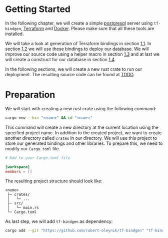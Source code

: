 # Getting Started

In the following chapter, we will create a simple [postgresql] server using `tf-bindgen`, [Terraform] and [Docker]. Please make sure that all these tools are installed.

<!-- TODO: Transition -->

We will take a look at generation of Terraform bindings in section [1.1](./getting_started/generate). In section [1.2](./getting_started/resource.md) we will use these bindings to deploy our database. We will improve our source code using a helper macro in section [1.3](./getting_started/helpers.md) and at last we will create a construct for our database in section [1.4](./getting_started/construct.md).

In the following sections, we will create a new rust crate to run our deployment. The resulting source code can be found at [TODO](https://example.com).

[postgresql]: https://www.postgresql.org/
[Terraform]: https://www.terraform.io/
[Docker]: https://www.docker.com/

# Preparation

We will start with creating a new rust crate using the following command:

```sh
cargo new --bin "<name>" && cd "<name>"
```

This command will create a new directory at the current location using the specified project name.
In addition to the created project, we want to create another directory called `crates` in our directory. We will use this project to store our generated bindings and other libraries. To prepare this, we need to modify our `Cargo.toml` file.

```toml
# Add to your Cargo.toml file

[workspace]
members = []
```

The resulting project structure should look like:

```
<name>
 ├─ crates/
 │   └─ ...
 ├─ src/
 │   └─ main.rs
 └─ Cargo.toml
```

As last step, we will add `tf-bindgen` as dependency:

```sh
cargo add --git "https://github.com/robert-oleynik/tf-bindgen" "tf-bindgen"
```
